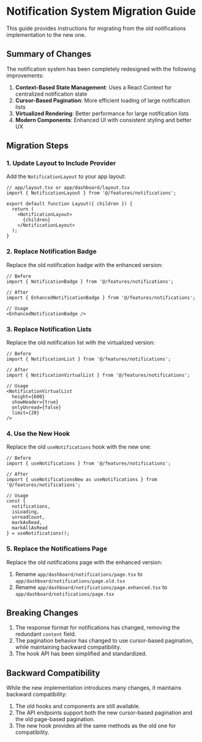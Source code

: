 # Notification System Migration Guide

This guide provides instructions for migrating from the old notifications implementation to the new one.

## Summary of Changes

The notification system has been completely redesigned with the following improvements:

1. **Context-Based State Management**: Uses a React Context for centralized notification state
2. **Cursor-Based Pagination**: More efficient loading of large notification lists
3. **Virtualized Rendering**: Better performance for large notification lists
4. **Modern Components**: Enhanced UI with consistent styling and better UX

## Migration Steps

### 1. Update Layout to Include Provider

Add the `NotificationLayout` to your app layout:

```tsx
// app/layout.tsx or app/dashboard/layout.tsx
import { NotificationLayout } from '@/features/notifications';

export default function Layout({ children }) {
  return (
    <NotificationLayout>
      {children}
    </NotificationLayout>
  );
}
```

### 2. Replace Notification Badge

Replace the old notification badge with the enhanced version:

```tsx
// Before
import { NotificationBadge } from '@/features/notifications';

// After
import { EnhancedNotificationBadge } from '@/features/notifications';

// Usage
<EnhancedNotificationBadge />
```

### 3. Replace Notification Lists

Replace the old notification list with the virtualized version:

```tsx
// Before
import { NotificationList } from '@/features/notifications';

// After
import { NotificationVirtualList } from '@/features/notifications';

// Usage
<NotificationVirtualList 
  height={600}
  showHeader={true}
  onlyUnread={false}
  limit={20}
/>
```

### 4. Use the New Hook

Replace the old `useNotifications` hook with the new one:

```tsx
// Before
import { useNotifications } from '@/features/notifications';

// After
import { useNotificationsNew as useNotifications } from '@/features/notifications';

// Usage
const { 
  notifications, 
  isLoading, 
  unreadCount, 
  markAsRead, 
  markAllAsRead 
} = useNotifications();
```

### 5. Replace the Notifications Page

Replace the old notifications page with the enhanced version:

1. Rename `app/dashboard/notifications/page.tsx` to `app/dashboard/notifications/page.old.tsx`
2. Rename `app/dashboard/notifications/page.enhanced.tsx` to `app/dashboard/notifications/page.tsx`

## Breaking Changes

1. The response format for notifications has changed, removing the redundant `content` field.
2. The pagination behavior has changed to use cursor-based pagination, while maintaining backward compatibility.
3. The hook API has been simplified and standardized.

## Backward Compatibility

While the new implementation introduces many changes, it maintains backward compatibility:

1. The old hooks and components are still available.
2. The API endpoints support both the new cursor-based pagination and the old page-based pagination.
3. The new hook provides all the same methods as the old one for compatibility.
